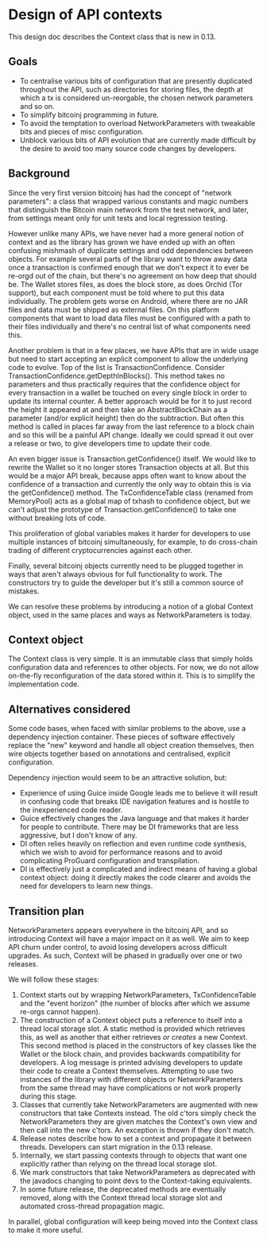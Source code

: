 # Design of API contexts

This design doc describes the Context class that is new in 0.13.

## Goals

* To centralise various bits of configuration that are presently duplicated
  throughout the API, such as directories for storing files, the depth at which
  a tx is considered un-reorgable, the chosen network parameters and so on.
* To simplify bitcoinj programming in future.
* To avoid the temptation to overload NetworkParameters with tweakable bits and
  pieces of misc configuration.
* Unblock various bits of API evolution that are currently made difficult by
  the desire to avoid too many source code changes by developers.

## Background

Since the very first version bitcoinj has had the concept of "network
parameters": a class that wrapped various constants and magic numbers that
distinguish the Bitcoin main network from the test network, and later, from
settings meant only for unit tests and local regression testing.

However unlike many APIs, we have never had a more general notion of context
and as the library has grown we have ended up with an often confusing mishmash
of duplicate settings and odd dependencies between objects. For example several
parts of the library want to throw away data once a transaction is confirmed
enough that we don't expect it to ever be re-orgd out of the chain, but there's
no agreement on how deep that should be. The Wallet stores files, as does the
block store, as does Orchid (Tor support), but each component must be told
where to put this data individually. The problem gets worse on Android, where
there are no JAR files and data must be shipped as external files. On this
platform components that want to load data files must be configured with a path
to their files individually and there's no central list of what components need
this.

Another problem is that in a few places, we have APIs that are in wide usage
but need to start accepting an explicit component to allow the underlying code
to evolve. Top of the list is TransactionConfidence. Consider
TransactionConfidence.getDepthInBlocks(). This method takes no parameters and
thus practically requires that the confidence object for every transaction in a
wallet be touched on every single block in order to update its internal
counter. A better approach would be for it to just record the height it
appeared at and then take an AbstractBlockChain as a parameter (and/or explicit
height) then do the subtraction. But often this method is called in places far
away from the last reference to a block chain and so this will be a painful API
change. Ideally we could spread it out over a release or two, to give
developers time to update their code.

An even bigger issue is Transaction.getConfidence() itself. We would like to
rewrite the Wallet so it no longer stores Transaction objects at all. But this
would be a major API break, because apps often want to know about the
confidence of a transaction and currently the only way to obtain this is via
the getConfidence() method. The TxConfidenceTable class (renamed from
MemoryPool) acts as a global map of txhash to confidence object, but we can't
adjust the prototype of Transaction.getConfidence() to take one without
breaking lots of code.

This proliferation of global variables makes it harder for developers to use
multiple instances of bitcoinj simultaneously, for example, to do cross-chain
trading of different cryptocurrencies against each other.

Finally, several bitcoinj objects currently need to be plugged together in ways
that aren't always obvious for full functionality to work. The constructors try
to guide the developer but it's still a common source of mistakes.

We can resolve these problems by introducing a notion of a global Context
object, used in the same places and ways as NetworkParameters is today.

## Context object

The Context class is very simple. It is an immutable class that simply holds
configuration data and references to other objects. For now, we do not allow
on-the-fly reconfiguration of the data stored within it. This is to simplify
the implementation code.

## Alternatives considered

Some code bases, when faced with similar problems to the above, use a
dependency injection container. These pieces of software effectively replace
the "new" keyword and handle all object creation themselves, then wire objects
together based on annotations and centralised, explicit configuration.

Dependency injection would seem to be an attractive solution, but:

* Experience of using Guice inside Google leads me to believe it will result in
  confusing code that breaks IDE navigation features and is hostile to the
  inexperienced code reader.
* Guice effectively changes the Java language and that makes it harder for
  people to contribute. There may be DI frameworks that are less aggressive,
  but I don't know of any.
* DI often relies heavily on reflection and even runtime code synthesis, which
  we wish to avoid for performance reasons and to avoid complicating ProGuard
  configuration and transpilation.
* DI is effectively just a complicated and indirect means of having a global
  context object: doing it directly makes the code clearer and avoids the need
  for developers to learn new things.

## Transition plan

NetworkParameters appears everywhere in the bitcoinj API, and so introducing
Context will have a major impact on it as well. We aim to keep API churn under
control, to avoid losing developers across difficult upgrades. As such, Context
will be phased in gradually over one or two releases.

We will follow these stages:

1. Context starts out by wrapping NetworkParameters, TxConfidenceTable and the
   "event horizon" (the number of blocks after which we assume re-orgs cannot
   happen).
2. The construction of a Context object puts a reference to itself into a
   thread local storage slot. A static method is provided which retrieves this,
   as well as another that either retrieves _or creates_ a new Context. This
   second method is placed in the constructors of key classes like the Wallet
   or the block chain, and provides backwards compatibility for developers. A
   log message is printed advising developers to update their code to create a
   Context themselves. Attempting to use two instances of the library with
   different objects or NetworkParameters from the same thread may have
   complications or not work properly during this stage.
3. Classes that currently take NetworkParameters are augmented with new
   constructors that take Contexts instead. The old c'tors simply check the
   NetworkParameters they are given matches the Context's own view and then
   call into the new c'tors. An exception is thrown if they don't match.
4. Release notes describe how to set a context and propagate it between
   threads. Developers can start migration in the 0.13 release.
5. Internally, we start passing contexts through to objects that want one
   explicitly rather than relying on the thread local storage slot.
6. We mark constructors that take NetworkParameters as deprecated with the
   javadocs changing to point devs to the Context-taking equivalents.
7. In some future release, the deprecated methods are eventually removed, along
   with the Context thread local storage slot and automated cross-thread
   propagation magic.

In parallel, global configuration will keep being moved into the Context class
to make it more useful.
